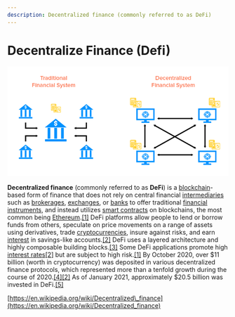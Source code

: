 ```yaml
---
description: Decentralized finance (commonly referred to as DeFi)
---
```


# Decentralize Finance \(Defi\)

![](../.gitbook/assets/traditional-vs-decentralized-finance-system.png)

**Decentralized finance** \(commonly referred to as **DeFi**\) is a [blockchain](https://en.wikipedia.org/wiki/Blockchain)-based form of finance that does not rely on central financial [intermediaries](https://en.wikipedia.org/wiki/Intermediary) such as [brokerages](https://en.wikipedia.org/wiki/Brokerage), [exchanges](https://en.wikipedia.org/wiki/Exchange_%28organized_market%29), or [banks](https://en.wikipedia.org/wiki/Bank) to offer traditional [financial instruments](https://en.wikipedia.org/wiki/Financial_instrument), and instead utilizes [smart contracts](https://en.wikipedia.org/wiki/Smart_contract) on blockchains, the most common being [Ethereum](https://en.wikipedia.org/wiki/Ethereum).[\[1\]](https://en.wikipedia.org/wiki/Decentralized_finance#cite_note-Financial_Times_2019-12-30-1) DeFi platforms allow people to lend or borrow funds from others, speculate on price movements on a range of assets using derivatives, trade [cryptocurrencies](https://en.wikipedia.org/wiki/Cryptocurrencies), insure against risks, and earn [interest](https://en.wikipedia.org/wiki/Interest) in savings-like accounts.[\[2\]](https://en.wikipedia.org/wiki/Decentralized_finance#cite_note-Bloomberg_2020-08-26-2) DeFi uses a layered architecture and highly composable building blocks.[\[3\]](https://en.wikipedia.org/wiki/Decentralized_finance#cite_note-3) Some DeFi applications promote high [interest rates](https://en.wikipedia.org/wiki/Interest_rate)[\[2\]](https://en.wikipedia.org/wiki/Decentralized_finance#cite_note-Bloomberg_2020-08-26-2) but are subject to high risk.[\[1\]](https://en.wikipedia.org/wiki/Decentralized_finance#cite_note-Financial_Times_2019-12-30-1) By October 2020, over $11 billion \(worth in cryptocurrency\) was deposited in various decentralized finance protocols, which represented more than a tenfold growth during the course of 2020.[\[4\]](https://en.wikipedia.org/wiki/Decentralized_finance#cite_note-4)[\[2\]](https://en.wikipedia.org/wiki/Decentralized_finance#cite_note-Bloomberg_2020-08-26-2) As of January 2021, approximately $20.5 billion was invested in DeFi.[\[5\]](https://en.wikipedia.org/wiki/Decentralized_finance#cite_note-5)

[https://en.wikipedia.org/wiki/Decentralized\_finance](https://en.wikipedia.org/wiki/Decentralized_finance)

